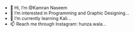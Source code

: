 - 👋 Hi, I’m @Kamran Naseem
- 👀 I’m interested in Programming and Graphic Designing...
- 🌱 I’m currently learning Kali...
- 📫 Reach me through Instagram: hunza.wala...

<!---
Kamrannaseem/Kamrannaseem is a ✨ special ✨ repository because its `README.md` (this file) appears on your GitHub profile.
You can click the Preview link to take a look at your changes.
--->
